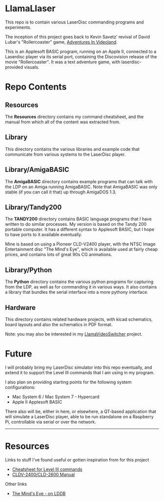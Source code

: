 # LlamaLlaser

This repo is to contain various LaserDisc commanding programs and
experiments.

The inception of this project goes back to Kevin Savetz' revival of
David Lubar's "Rollercoaster" game, 
[Adventures In Videoland](https://github.com/BleuLlama/AdventuresInVideoland).

This is an
Applesoft BASIC program, running on an Apple II, connected to a
Laserdisc player via its serial port, containing the Discovision
release of the movie "Rollercoaster".  It was a text adventure game,
with laserdisc-provided visuals. 


# Repo Contents

## Resources
The **Resources** directory contains my command cheatsheet, and the
manual from which all of the content was extracted from.


## Library

This directory contains the various libraries and example code that 
communicate from various systems to the LaserDisc player.

## Library/AmigaBASIC

The **AmigaBASIC** directory contains example programs that can talk
with the LDP on an Amiga running AmigaBASIC.  Note that AmigaBASIC 
was only stable (if you can call it that) up through AmigaDOS 1.3.

## Library/Tandy200

The **TANDY200** directory contains BASIC language programs that I have
written to do similar processes.  My version is based on the Tandy
200 portable computer.  It has a different syntax to Applesoft
BASIC, but I hope to have ports to it available eventually.

Mine is based on using a Pioneer CLD-V2400 player, with the NTSC
Image Entertainment disc "The Mind's Eye", which is available used
at fairly cheap prices, and contains lots of great 90s CG animations.

## Library/Python

The **Python**  directory contains the various python programs for capturing
from the LDP, as well as for commanding it in various ways.  It 
also contains a library that bundles the serial interface into a 
more pythony interface.

## Hardware

This directory contains related hardware projects, with kicad schematics,
board layouts and also the schematics in PDF format.

Note: you may also be interested in my [LlamaVideoSwitcher](https://github.com/BleuLlama/LlamaVideoSwitcher) project. 


# Future

I will probably bring my LaserDisc simulator into this repo eventually,
and extend it to support the Level III commands that I am using in
my program. 

I also plan on providing starting points for the following system configurations:

- Mac System 6 / Mac System 7 - Hypercard
- Apple II Applesoft BASIC

There also will be, either in here, or elsewhere, a QT-based application 
that will simulate a LaserDisc player, able to be run standalone on a 
Raspberry Pi,  controllable via serial or over the network.


--- 

# Resources

Links to stuff I've found useful or gotten inspiration from for this project

- [Cheatsheet for Level III commands](Reference/Pioneer_L3_cheatsheet.md)
- [CLDV-2400/CLD-2600 Manual](Reference/cld2400.pdf)

Other links

- [The Mind's Eye - on LDDB](https://www.lddb.com/laserdisc/03999/ID8530MM/Mind's-Eye-The)

